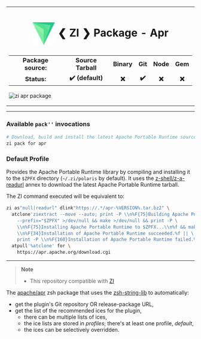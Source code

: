 <table><tr><td>
  <h1 align="center">
    <p><a href="https://github.com/z-shell/zi">
    <img align="center" src="https://github.com/z-shell/zi/raw/main/docs/images/logo.svg" alt="Logo" width="60px" height="60px" /></a>
  ❮ ZI ❯ Package - Apr </p>
</h1>
<h3 align="center">
<table>
    <tr>
        <td><b>Package source:</b></td>
        <td>Source Tarball</td>
        <td>Binary</td>
        <td>Git</td>
        <td>Node</td>
        <td>Gem</td>
    </tr>
    <tr>
        <td><b>Status:</b></td>
        <td>✔️ (default)</td>
        <td>❌</td>
        <td>✔️</td>
        <td>❌</td>
        <td>❌</td>
    </tr>
</table></h3>
<p><img align="center" src="https://user-images.githubusercontent.com/59910950/172339363-8a890ff1-5db7-4aa7-a674-77b72663cbcd.png" alt="zi apr package" width="100%" height="auto" /></p>
</td></tr></table><hr />

### Available `pack''` invocations

```zsh
# Download, build and install the latest Apache Portable Runtime source tarball
zi pack for apr
```

### Default Profile

Provides the Apache Portable Runtime library by compiling and installing it to the `$ZPFX` directory (`~/.zi/polaris` by default). It uses the [z-shell/z-a-readurl](https://github.com/z-shell/z-a-readurl) annex to download the latest Apache Portable Runtime tarball.

The ZI command executed will be equivalent to:

```zsh
zi as"null|readurl" dlink"https://.*/apr-%VERSION%.tar.bz2" \
  atclone'ziextract --move --auto; print -P \\n%F{75}Building Apache Portable Runtime...\\n%f; ./configure \
    --prefix="$ZPFX" >/dev/null && make >/dev/null && print -P \
    \\n%F{75}Installing Apache Portable Runtime to $ZPFX...\\n%f && make install >/dev/null && print -P \
    \\n%F{34}Installation of Apache Portable Runtime succeeded.%f || \
    print -P \\n%F{160}Installation of Apache Portable Runtime failed.%f' \
  atpull'%atclone' for \
    https://apr.apache.org/download.cgi
```

---


> **Note**
>- This repository compatible with [ZI](https://github.com/z-shell/zi)

The [apache/apr](https://github.com/apache/apr) zsh package that uses the [zsh-string-lib](https://github.com/z-shell/zsh-string-lib) to automatically:

- get the plugin's Git repository OR release-package URL,
- get the list of the recommended ices for the plugin,
  - there can be multiple lists of ices,
  - the ice lists are stored in _profiles_; there's at least one profile, _default_,
  - the ices can be selectively overridden.
